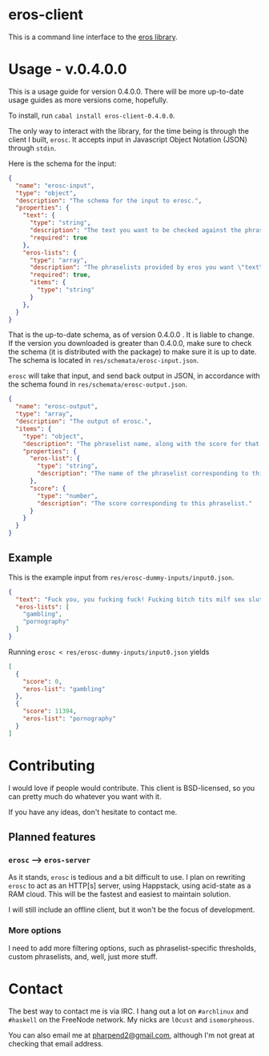# eros-client

This is a command line interface to the
[eros library](https://github.com/pharpend/eros).

# Usage - v.0.4.0.0

This is a usage guide for version 0.4.0.0. There will be more up-to-date usage
guides as more versions come, hopefully.

To install, run `cabal install eros-client-0.4.0.0`.

The only way to interact with the library, for the time being is through the
client I built, `erosc`. It accepts input in Javascript Object Notation (JSON)
through `stdin`.

Here is the schema for the input:

```json
{
  "name": "erosc-input",
  "type": "object",
  "description": "The schema for the input to erosc.",
  "properties": {
    "text": {
      "type": "string",
      "description": "The text you want to be checked against the phraselists.",
      "required": true
    },
    "eros-lists": {
      "type": "array",
      "description": "The phraselists provided by eros you want \"text\" to be checked against.",
      "required": true,
      "items": {
        "type": "string"
      }
    },
  }
}
```

That is the up-to-date schema, as of version 0.4.0.0 . It is liable to
change. If the version you downloaded is greater than 0.4.0.0, make sure to
check the schema (it is distributed with the package) to make sure it is up to
date. The schema is located in `res/schemata/erosc-input.json`.

`erosc` will take that input, and send back output in JSON, in accordance with
the schema found in `res/schemata/erosc-output.json`.

```json
{
  "name": "erosc-output",
  "type": "array",
  "description": "The output of erosc.",
  "items": {
    "type": "object",
    "description": "The phraselist name, along with the score for that phraselist.",
    "properties": {
      "eros-list": {
        "type": "string",
        "description": "The name of the phraselist corresponding to this object."
      },
      "score": {
        "type": "number",
        "description": "The score corresponding to this phraselist."
      }
    }
  }
}
```

## Example

This is the example input from `res/erosc-dummy-inputs/input0.json`.

```json
{
  "text": "Fuck you, you fucking fuck! Fucking bitch tits milf sex sluts!",
  "eros-lists": [
    "gambling",
    "pornography"
  ]
}
```

Running `erosc < res/erosc-dummy-inputs/input0.json` yields

```json
[
  {
    "score": 0,
    "eros-list": "gambling"
  },
  {
    "score": 11394,
    "eros-list": "pornography"
  }
]
```

# Contributing

I would love if people would contribute. This client is BSD-licensed, so you can
pretty much do whatever you want with it.

If you have any ideas, don't hesitate to contact me.

## Planned features

### `erosc` ⟶ `eros-server`

As it stands, `erosc` is tedious and a bit difficult to use. I plan on rewriting
`erosc` to act as an HTTP[s] server, using Happstack, using acid-state as a RAM
cloud. This will be the fastest and easiest to maintain solution.

I will still include an offline client, but it won't be the focus of
development.

### More options

I need to add more filtering options, such as phraselist-specific thresholds,
custom phraselists, and, well, just more stuff.

# Contact

The best way to contact me is via IRC. I hang out a lot on `#archlinux` and
`#haskell` on the FreeNode network. My nicks are `l0cust` and `isomorpheous`.

You can also email me at <pharpend2@gmail.com>, although I'm not great at
checking that email address.
